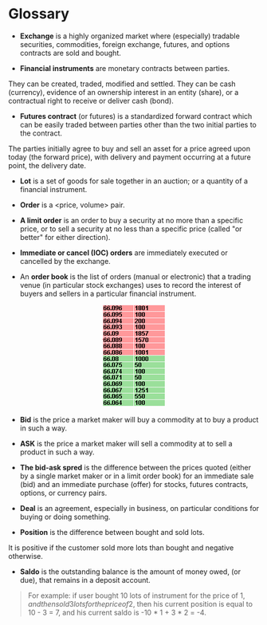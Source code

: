 # Glossary

<a id="exchange"></a>

- **Exchange** is a highly organized market where (especially) tradable securities, commodities, foreign exchange, futures, and options contracts are sold and bought.

<a id="instrument"></a>

- **Financial instruments** are monetary contracts between parties.

They can be created, traded, modified and settled.
They can be cash (currency), evidence of an ownership interest in an entity (share), or a contractual right to receive or deliver cash (bond).

<a id="futures"></a>

- **Futures contract** (or futures) is a standardized forward contract which can be easily traded between parties other than the two initial parties to the contract.

The parties initially agree to buy and sell an asset for a price agreed upon today (the forward price), with delivery and payment occurring at a future point, the delivery date.

<a id="lot"></a>

- **Lot** is a set of goods for sale together in an auction; or a quantity of a financial instrument.

<a id="order"></a>

- **Order** is a &lt;price, volume&gt; pair.

<a id="limit_order"></a>

- **A limit order** is an order to buy a security at no more than a specific price, or to sell a security at no less than a specific price (called "or better" for either direction).

<a id="ioc_order"></a>

- **Immediate or cancel (IOC) orders** are immediately executed or cancelled by the exchange.

<a id="order_book"></a>

- An **order book** is the list of orders (manual or electronic) that a trading venue (in particular stock exchanges) uses to record the interest of buyers and sellers in a particular financial instrument.

<p align="center">
<img src="img/order_book_example.png" alt="An order book example">
</p>

<a id="bid"></a>

- **Bid** is the price a market maker will buy a commodity at to buy a product in such a way.

<a id="ask"></a>

- **ASK** is the price a market maker will sell a commodity at to sell a product in such a way.

<a id="spred"></a>

- **The bid-ask spred** is the difference between the prices quoted (either by a single market maker or in a limit order book) for an immediate sale (bid) and an immediate purchase (offer) for stocks, futures contracts, options, or currency pairs.

<a id="deal"></a>

- **Deal** is an agreement, especially in business, on particular conditions for buying or doing something.

<a id="position"></a>

- **Position** is the difference between bought and sold lots.

It is positive if the customer sold more lots than bought and negative otherwise.

<a id="saldo"></a>

- **Saldo** is the outstanding balance is the amount of money owed, (or due), that remains in a deposit account.
 > For example: if user bought 10 lots of instrument for the price of 1$, and then sold 3 lots for the price of 2$, then his current position is equal to 10 - 3 = 7, and his current saldo is -10 \* 1 + 3 \* 2 = -4.
